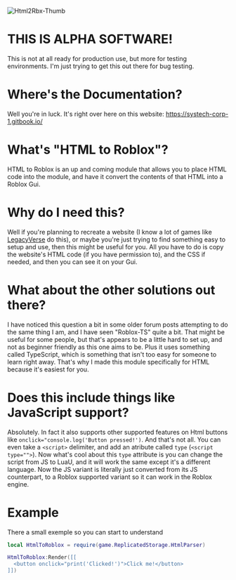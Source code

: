 ![Html2Rbx-Thumb](https://github.com/user-attachments/assets/0d2376d2-79cc-4942-82fc-b13e50aefc1e)


# THIS IS ALPHA SOFTWARE!
This is not at all ready for production use, but more for testing environments.
I'm just trying to get this out there for bug testing.



# Where's the Documentation?
Well you're in luck. It's right over here on this website: https://systech-corp-1.gitbook.io/

#  What's "HTML to Roblox"?
HTML to Roblox is an up and coming module that allows you to place HTML code into the module, and have it convert the contents of that HTML into a Roblox Gui.

# Why do I need this?
Well if you're planning to recreate a website (I know a lot of games like [LegacyVerse](https://www.roblox.com/games/12147220287/LegacyVerse) do this), or maybe you're just trying to find something easy to setup and use, then this might be useful for you. All you have to do is copy the website's HTML code (if you have permission to), and the CSS if needed, and then you can see it on your Gui.


# What about the other solutions out there?
I have noticed this question a bit in some older forum posts attempting to do the same thing I am, and I have seen "Roblox-TS" quite a bit. That might be useful for some people, but that's appears to be a little hard to set up, and not as beginner friendly as this one aims to be. Plus it uses something called TypeScript, which is something that isn't too easy for someone to learn right away. That's why I made this module specifically for HTML because it's easiest for you.

# Does this include things like JavaScript support?
Absolutely. In fact it also supports other supported features on Html buttons like `onclick="console.log('Button pressed!')`. And that's not all. You can even take a `<script>` delimiter, and add an atribute called `type` (`<script type="">`). Now what's cool about this `type` attribute is you can change the script from JS to LuaU, and it will work the same except it's a different language. Now the JS variant is literally just converted from its JS counterpart, to a Roblox supported variant so it can work in the Roblox engine.

# Example
There a small exemple so you can start to understand 
```lua
local HtmlToRoblox = require(game.ReplicatedStorage.HtmlParser)

HtmlToRoblox:Render([[ 
  <button onclick="print('Clicked!')">Click me!</button> 
]])
```
````
